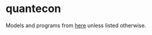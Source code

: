 # quantecon

Models and programs from [here](https://lectures.quantecon.org/_downloads/pdf/py/Quantitative%20Economics%20with%20Python.pdf) unless listed otherwise.
